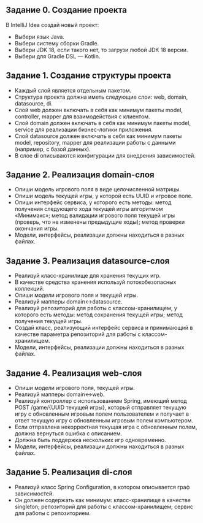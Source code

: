 ## Задание 0. Создание проекта
  В IntelliJ Idea создай новый проект:
  
  * Выбери язык Java.
  * Выбери систему сборки Gradle.
  * Выбери JDK 18, если такого нет, то загрузи любой JDK 18 версии.
  * Выбери для Gradle DSL — Kotlin.
## Задание 1. Создание структуры проекта
  * Каждый слой является отдельным пакетом.
  * Структура проекта должна иметь следующие слои: web, domain, datasource, di.
  * Слой web должен включать в себя как минимум пакеты model, controller, mapper для взаимодействия с клиентом.
  * Слой domain должен включать в себя как минимум пакеты model, service для реализации бизнес-логики приложения.
  * Слой datasource должен включать в себя как минимум пакеты model, repository, mapper для реализации работы с данными (например, с базой данных).
  * В слое di описываются конфигурации для внедрения зависимостей.
## Задание 2. Реализация domain-слоя
  * Опиши модель игрового поля в виде целочисленной матрицы.
  * Опиши модель текущей игры, у которой есть UUID и игровое поле.
  * Опиши интерфейс сервиса, у которого есть методы:
   метод получения следующего хода текущей игры алгоритмом «Минимакс»;
   метод валидации игрового поля текущей игры (проверь, что не изменены предыдущие ходы);
   метод проверки окончания игры.
  * Модели, интерфейсы, реализации должны находиться в разных файлах.
## Задание 3. Реализация datasource-слоя
  * Реализуй класс-хранилище для хранения текущих игр.
  * В качестве средства хранения используй потокобезопасных коллекций.
  * Опиши модели игрового поля и текущей игры.
  * Реализуй мапперы domain<->datasource.
  * Реализуй репозиторий для работы с классом-хранилищем, у которого есть методы:
  метод сохранения текущей игры;
  метод получения текущей игры.
  * Создай класс, реализующий интерфейс сервиса и принимающий в качестве параметра репозиторий для работы с классом-хранилищем.
  * Модели, интерфейсы, реализации должны находиться в разных файлах.
## Задание 4. Реализация web-слоя
  * Опиши модели игрового поля, текущей игры.
  * Реализуй мапперы domain<->web.
  * Реализуй контроллер с использованием Spring, имеющий метод POST /game/{UUID текущей игры}, который отправляет текущую игру с обновленным игровым полем пользователем и получает в ответ текущую игру с обновленным игровым полем компьютером.
  * Если отправлена некорректная текущая игра с обновленным полем, должна вернуться ошибка с описанием.
  * Должна быть поддержка нескольких игр одновременно.
  * Модели, интерфейсы, реализации должны находиться в разных файлах.
## Задание 5. Реализация di-слоя
  * Реализуй класс Spring Configuration, в котором описывается граф зависимостей.
  * Он должен содержать как минимум:
  класс-хранилище в качестве singleton;
  репозиторий для работы с классом-хранилищем;
  сервис для работы с репозиторием.
